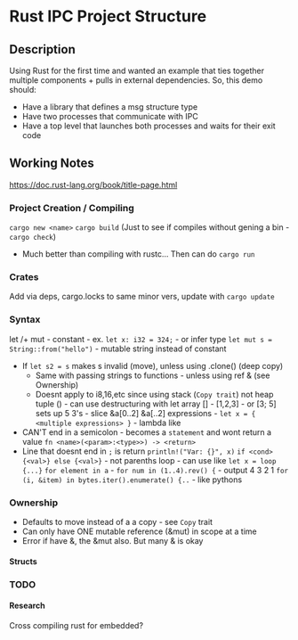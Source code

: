 # Rust IPC Project Structure
## Description
Using Rust for the first time and wanted an example that ties together multiple 
components + pulls in external dependencies. So, this demo should:
* Have a library that defines a msg structure type
* Have two processes that communicate with IPC
* Have a top level that launches both processes and waits for their exit code

## Working Notes
https://doc.rust-lang.org/book/title-page.html

### Project Creation / Compiling
`cargo new <name>`
`cargo build` (Just to see if compiles without gening a bin - `cargo check`)
  * Much better than compiling with rustc...
Then can do `cargo run`

### Crates
Add via deps, cargo.locks to same minor vers, update with `cargo update`

### Syntax
let /+ mut - constant - ex. `let x: i32 = 324;` - or infer type
`let mut s = String::from("hello")` - mutable string instead of constant
* If `let s2 = s` makes s invalid (move), unless using .clone() (deep copy)
  * Same with passing strings to functions - unless using ref & (see Ownership)
  * Doesnt apply to i8,16,etc since using stack (`Copy trait`) not heap
tuple () - can use destructuring with let
array [] -  [1,2,3] - or [3; 5] sets up 5 3's - slice &a[0..2] &a[..2]
expressions - `let x = { <multiple expressions> }` - lambda like
* CAN'T end in a semicolon - becomes a `statement` and wont return a value
`fn <name>(<param>:<type>>) -> <return>`
* Line that doesnt end in `;` is return
`println!("Var: {}", x)`
`if <cond> {<val>} else {<val>}` - not parenths
loop - can use like `let x = loop {...}`
`for element in a` - `for num in (1..4).rev() {` - output 4 3 2 1
`for (i, &item) in bytes.iter().enumerate() {..` - like pythons 

### Ownership
* Defaults to move instead of a a copy - see `Copy` trait
* Can only have ONE mutable reference (&mut) in scope at a time
* Error if have &, the &mut also. But many & is okay

#### Structs


### TODO
#### Research
Cross compiling rust for embedded?

